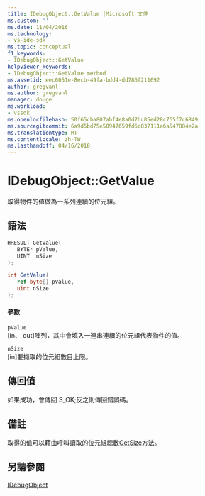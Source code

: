 ```yaml
---
title: IDebugObject::GetValue |Microsoft 文件
ms.custom: ''
ms.date: 11/04/2016
ms.technology:
- vs-ide-sdk
ms.topic: conceptual
f1_keywords:
- IDebugObject::GetValue
helpviewer_keywords:
- IDebugObject::GetValue method
ms.assetid: eec6051e-8ecb-49fa-bdd4-dd786f211692
author: gregvanl
ms.author: gregvanl
manager: douge
ms.workload:
- vssdk
ms.openlocfilehash: 50f65cba807abf4e8a0d7bc85ed28c765f7c6849
ms.sourcegitcommit: 6a9d5bd75e50947659fd6c837111a6a547884e2a
ms.translationtype: MT
ms.contentlocale: zh-TW
ms.lasthandoff: 04/16/2018
---
```

# <a name="idebugobjectgetvalue"></a>IDebugObject::GetValue
取得物件的值做為一系列連續的位元組。  
  
## <a name="syntax"></a>語法  
  
```cpp  
HRESULT GetValue(   
   BYTE* pValue,  
   UINT  nSize  
);  
```  
  
```csharp  
int GetValue(  
   ref byte[] pValue,   
   uint nSize  
);  
```  
  
#### <a name="parameters"></a>參數  
 `pValue`  
 [in、 out]陣列，其中會填入一連串連續的位元組代表物件的值。  
  
 `nSize`  
 [in]要擷取的位元組數目上限。  
  
## <a name="return-value"></a>傳回值  
 如果成功，會傳回 S_OK;反之則傳回錯誤碼。  
  
## <a name="remarks"></a>備註  
 取得的值可以藉由呼叫讀取的位元組總數[GetSize](../../../extensibility/debugger/reference/idebugobject-getsize.md)方法。  
  
## <a name="see-also"></a>另請參閱  
 [IDebugObject](../../../extensibility/debugger/reference/idebugobject.md)